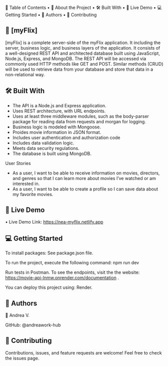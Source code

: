 📗 Table of Contents
•	📖 About the Project
•	🛠 Built With
•	🚀 Live Demo
•	💻 Getting Started
•	👥 Authors
•	🤝 Contributing


📖 [myFlix] 
-----
[myFlix] is a complete server-side of the myFlix application. It including the server, business logic, and business layers of the application. It consists of a well-designed REST API and architected database built using JavaScript, Node.js, Express, and MongoDB. The REST API will be accessed via commonly used HTTP methods like GET and POST. Similar methods (CRUD) will be used to retrieve data from your database and store that data in a non-relational way.

🛠 Built With 
-----

- The API is a Node.js and Express application.
- Uses REST architecture, with URL endpoints.
- Uses at least three middleware modules, such as the body-parser package for reading data from requests and morgan for logging.
- Business logic is modeled with Mongoose.
- Proides movie information in JSON format.
- Includes user authentication and authorization code
- Includes data validation logic.
- Meets data security regulations.
- The database is built using MongoDB.

User Stories
- As a user, I want to be able to receive information on movies, directors, and genres so that I can learn more about movies I’ve watched or am interested in.
- As a user, I want to be able to create a profile so I can save data about my favorite movies.

🚀 Live Demo 
-----
•	Live Demo Link: https://nea-myflix.netlify.app

💻 Getting Started 
-----
To install packages: 
See package.json file. 

To run the project, execute the following command:
npm run dev

Run tests in Postman.
To see the endpoints, visit the the website: https://movie-api-lnmw.onrender.com/documentation .  

You can deploy this project using: Render. 

👥 Authors 
-----
👤 Andrea V.

GitHub: @andreawork-hub

🤝 Contributing 
-----
Contributions, issues, and feature requests are welcome!
Feel free to check the issues page.




